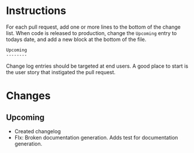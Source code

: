 Instructions
============
For each pull request, add one or more lines to the bottom of the change list. When
code is released to production, change the `Upcoming` entry to todays date, and add
a new block at the bottom of the file.

    Upcoming
    --------

Change log entries should be targeted at end users. A good place to start is the
user story that instigated the pull request.

Changes
=======

Upcoming
--------
* Created changelog
* FIx: Broken documentation generation. Adds test for documentation generation.